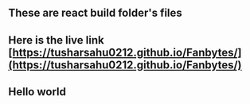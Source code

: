 ## These are react build folder's files

## Here is the live link [https://tusharsahu0212.github.io/Fanbytes/](https://tusharsahu0212.github.io/Fanbytes/)

## Hello world